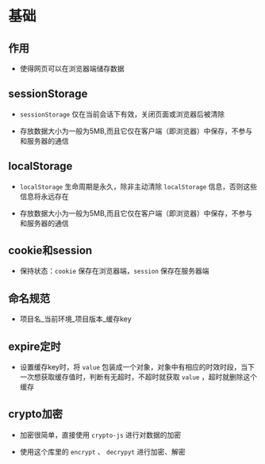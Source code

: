 # 基础

## 作用

+ 使得网页可以在浏览器端储存数据

## sessionStorage

+ `sessionStorage` 仅在当前会话下有效，关闭页面或浏览器后被清除

+ 存放数据大小为一般为5MB,而且它仅在客户端（即浏览器）中保存，不参与和服务器的通信

## localStorage

+ `localStorage` 生命周期是永久，除非主动清除 `localStorage` 信息，否则这些信息将永远存在

+ 存放数据大小为一般为5MB,而且它仅在客户端（即浏览器）中保存，不参与和服务器的通信

## cookie和session

+ 保持状态：`cookie` 保存在浏览器端，`session` 保存在服务器端

## 命名规范

+ 项目名_当前环境_项目版本_缓存key

## expire定时

+ 设置缓存key时，将 `value` 包装成一个对象，对象中有相应的时效时段，当下一次想获取缓存值时，判断有无超时，不超时就获取 `value` ，超时就删除这个缓存

## crypto加密

+ 加密很简单，直接使用 `crypto-js` 进行对数据的加密

+ 使用这个库里的 `encrypt` 、 `decrypyt` 进行加密、解密

